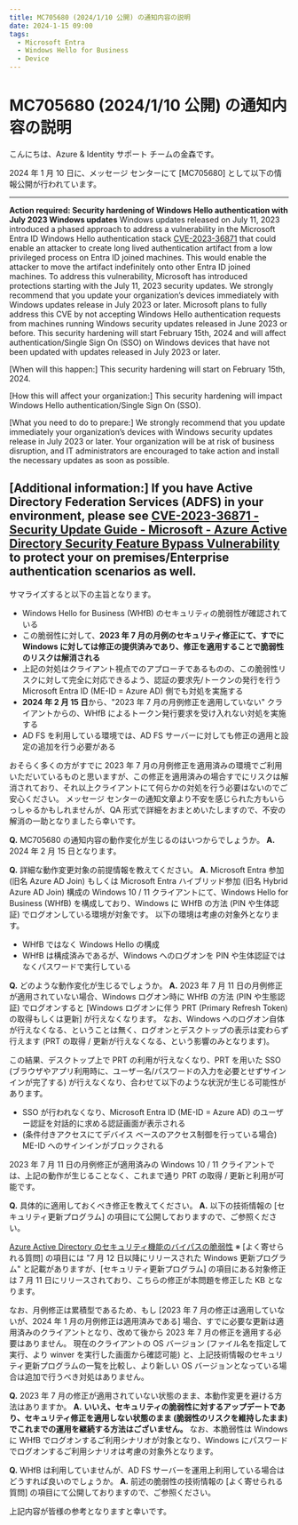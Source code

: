 ```yaml
---
title: MC705680 (2024/1/10 公開) の通知内容の説明 
date: 2024-1-15 09:00
tags:
  - Microsoft Entra
  - Windows Hello for Business
  - Device
---
```


# MC705680 (2024/1/10 公開) の通知内容の説明 

こんにちは、Azure & Identity サポート チームの金森です。

2024 年 1 月 10 日に、メッセージ センターにて [MC705680] として以下の情報公開が行われています。

---
**Action required: Security hardening of Windows Hello authentication with July 2023 Windows updates**
Windows updates released on July 11, 2023 introduced a phased approach to address a vulnerability in the Microsoft Entra ID Windows Hello authentication stack [CVE-2023-36871](https://msrc.microsoft.com/update-guide/vulnerability/CVE-2023-36871) that could enable an attacker to create long lived authentication artifact from a low privileged process on Entra ID joined machines. This would enable the attacker to move the artifact indefinitely onto other Entra ID joined machines.
To address this vulnerability, Microsoft has introduced protections starting with the July 11, 2023 security updates. We strongly recommend that you update your organization’s devices immediately with Windows updates release in July 2023 or later.
Microsoft plans to fully address this CVE by not accepting Windows Hello authentication requests from machines running Windows security updates released in June 2023 or before. This security hardening will start February 15th, 2024 and will affect authentication/Single Sign On (SSO) on Windows devices that have not been updated with updates released in July 2023 or later.

[When will this happen:]
This security hardening will start on February 15th, 2024.

[How this will affect your organization:]
This security hardening will impact Windows Hello authentication/Single Sign On (SSO).

[What you need to do to prepare:]
We strongly recommend that you update immediately your organization’s devices with Windows security updates release in July 2023 or later. Your organization will be at risk of business disruption, and IT administrators are encouraged to take action and install the necessary updates as soon as possible.

[Additional information:]
If you have Active Directory Federation Services (ADFS) in your environment, please see [CVE-2023-36871 - Security Update Guide - Microsoft - Azure Active Directory Security Feature Bypass Vulnerability](https://msrc.microsoft.com/update-guide/vulnerability/CVE-2023-36871) to protect your on premises/Enterprise authentication scenarios as well.
---

サマライズすると以下の主旨となります。

- Windows Hello for Business (WHfB) のセキュリティの脆弱性が確認されている
- この脆弱性に対して、**2023 年 7 月の月例のセキュリティ修正にて、すでに Windows に対しては修正の提供済みであり、修正を適用することで脆弱性のリスクは解消される**
- 上記の対処はクライアント視点でのアプローチであるものの、この脆弱性リスクに対して完全に対応できるよう、認証の要求先/トークンの発行を行う Microsoft Entra ID (ME-ID = Azure AD) 側でも対処を実施する
- **2024 年 2 月 15 日**から、"2023 年 7 月の月例修正を適用していない" クライアントからの、WHfB によるトークン発行要求を受け入れない対処を実施する
- AD FS を利用している環境では、AD FS サーバーに対しても修正の適用と設定の追加を行う必要がある

おそらく多くの方がすでに 2023 年 7 月の月例修正を適用済みの環境でご利用いただいているものと思いますが、この修正を適用済みの場合すでにリスクは解消されており、それ以上クライアントにて何らかの対処を行う必要はないのでご安心ください。
メッセージ センターの通知文章より不安を感じられた方もいらっしゃるかもしれませんが、QA 形式で詳細をおまとめいたしますので、不安の解消の一助となりましたら幸いです。


**Q.** MC705680 の通知内容の動作変化が生じるのはいつからでしょうか。
**A.** 2024 年 2 月 15 日となります。
 
**Q.** 詳細な動作変更対象の前提情報を教えてください。
**A.** Microsoft Entra 参加 (旧名 Azure AD Join) もしくは Microsoft Entra ハイブリッド参加 (旧名 Hybrid Azure AD Join) 構成の Windows 10 / 11 クライアントにて、Windows Hello for Business (WHfB) を構成しており、Windows に WHfB の方法 (PIN や生体認証) でログオンしている環境が対象です。
以下の環境は考慮の対象外となります。
 
- WHfB ではなく Windows Hello の構成
- WHfB は構成済みであるが、Windows へのログオンを PIN や生体認証ではなくパスワードで実行している
 
**Q.** どのような動作変化が生じるでしょうか。
**A.** 2023 年 7 月 11 日の月例修正が適用されていない場合、Windows ログオン時に WHfB の方法 (PIN や生態認証) でログオンすると [Windows ログオンに伴う PRT (Primary Refresh Token) の取得もしくは更新] が行えなくなります。
なお、Windows へのログオン自体が行えなくなる、ということは無く、ログオンとデスクトップの表示は変わらず行えます (PRT の取得 / 更新が行えなくなる、という影響のみとなります)。
 
この結果、デスクトップ上で PRT の利用が行えなくなり、PRT を用いた SSO (ブラウザやアプリ利用時に、ユーザー名/パスワードの入力を必要とせずサインインが完了する) が行えなくなり、合わせて以下のような状況が生じる可能性があります。
 
- SSO が行われなくなり、Microsoft Entra ID (ME-ID = Azure AD) のユーザー認証を対話的に求める認証画面が表示される
- (条件付きアクセスにてデバイス ベースのアクセス制御を行っている場合) ME-ID へのサインインがブロックされる

2023 年 7 月 11 日の月例修正が適用済みの Windows 10 / 11 クライアントでは、上記の動作が生じることなく、これまで通り PRT の取得 / 更新と利用が可能です。

**Q.** 具体的に適用しておくべき修正を教えてください。
**A.** 以下の技術情報の [セキュリティ更新プログラム] の項目にて公開しておりますので、ご参照ください。

[Azure Active Directory のセキュリティ機能のバイパスの脆弱性](https://msrc.microsoft.com/update-guide/vulnerability/CVE-2023-36871)
※ [よく寄せられる質問] の項目には "7 月 12 日以降にリリースされた Windows 更新プログラム" と記載がありますが、[セキュリティ更新プログラム] の項目にある対象修正は 7 月 11 日にリリースされており、こちらの修正が本問題を修正した KB となります。

なお、月例修正は累積型であるため、もし [2023 年 7 月の修正は適用していないが、2024 年 1 月の月例修正は適用済みである] 場合、すでに必要な更新は適用済みのクライアントとなり、改めて後から 2023 年 7 月の修正を適用する必要はありません。
現在のクライアントの OS バージョン (ファイル名を指定して実行、より winver を実行した画面から確認可能) と、上記技術情報のセキュリティ更新プログラムの一覧を比較し、より新しい OS バージョンとなっている場合は追加で行うべき対処はありません。

**Q.** 2023 年 7 月の修正が適用されていない状態のまま、本動作変更を避ける方法はありますか。
**A.** **いいえ、セキュリティの脆弱性に対するアップデートであり、セキュリティ修正を適用しない状態のまま (脆弱性のリスクを維持したまま) でこれまでの運用を継続する方法はございません。**
なお、本脆弱性は Windows に WHfB でログオンするご利用シナリオが対象となり、Windows にパスワードでログオンするご利用シナリオは考慮の対象外となります。

**Q.** WHfB は利用していませんが、AD FS サーバーを運用上利用している場合はどうすれば良いのでしょうか。
**A.** 前述の脆弱性の技術情報の [よく寄せられる質問] の項目にて公開しておりますので、ご参照ください。


上記内容が皆様の参考となりますと幸いです。
